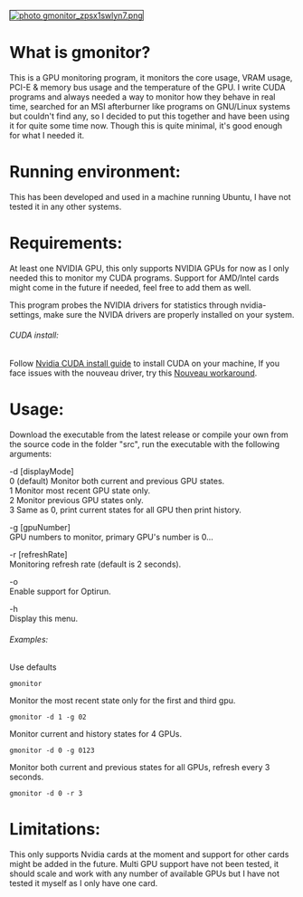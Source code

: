 <a href="http://s1239.photobucket.com/user/ttass1/media/apps/gmonitor_zpsx1swlyn7.png.html" onclick="return false" target="_blank"><img src="http://i1239.photobucket.com/albums/ff506/ttass1/apps/gmonitor_zpsx1swlyn7.png" border="1" alt=" photo gmonitor_zpsx1swlyn7.png"/></a>
# What is gmonitor?
This is a GPU monitoring program, it monitors the core usage, VRAM usage, PCI-E & memory bus usage and the temperature of the GPU.
I write CUDA programs and always needed a way to monitor how they behave in real time, searched for an MSI afterburner like programs on GNU/Linux systems but couldn't find any, so I decided to put this together and have been using it for quite some time now. Though this is quite minimal, it's 
good enough for what I needed it.


# Running environment: 
This has been developed and used in a machine running Ubuntu, I have not tested it in any other systems.

# Requirements:
At least one NVIDIA GPU, this only supports NVIDIA GPUs for now as I only needed this to monitor my CUDA programs. Support for AMD/Intel cards might come in the future if needed, feel free to add them as well.

This program probes the NVIDIA drivers for statistics through nvidia-settings, make sure the NVIDA drivers are properly installed on your system.

###### CUDA install:
Follow [Nvidia CUDA install guide](http://docs.nvidia.com/cuda/index.html) to install CUDA on your machine, If you face issues with the nouveau driver, try this [Nouveau workaround](http://askubuntu.com/questions/451221/ubuntu-14-04-install-nvidia-driver).

# Usage:
Download the executable from the latest release or compile your own from the source code in the folder "src", run the executable with the following arguments:

-d [displayMode]<br />
0 (default) Monitor both current and previous GPU states.<br />
1 Monitor most recent GPU state only.<br />
2 Monitor previous GPU states only.<br />
3 Same as 0, print current states for all GPU then print history.<br />

-g [gpuNumber]<br />
GPU numbers to monitor, primary GPU's number is 0...<br />

-r [refreshRate]<br />
Monitoring refresh rate (default is 2 seconds). <br />

-o<br />
Enable support for Optirun.<br />

-h<br />
Display this menu.<br />

###### Examples:
Use defaults
```
gmonitor
```
Monitor the most recent state only for the first and third gpu.
```
gmonitor -d 1 -g 02
```
Monitor current and history states for 4 GPUs.
```
gmonitor -d 0 -g 0123
```
Monitor both current and previous states for all GPUs, refresh every 3 seconds.
```
gmonitor -d 0 -r 3
```

# Limitations:
This only supports Nvidia cards at the moment and support for other cards might be added in the future. Multi GPU support have not been tested, it should scale and work with any number of available GPUs but I have not tested it myself as I only have one card.
